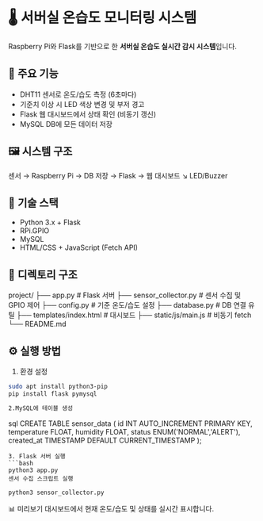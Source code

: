 # 🌡️ 서버실 온습도 모니터링 시스템

Raspberry Pi와 Flask를 기반으로 한 **서버실 온습도 실시간 감시 시스템**입니다.

## 📌 주요 기능

- DHT11 센서로 온도/습도 측정 (6초마다)
- 기준치 이상 시 LED 색상 변경 및 부저 경고
- Flask 웹 대시보드에서 상태 확인 (비동기 갱신)
- MySQL DB에 모든 데이터 저장

## 🖼️ 시스템 구조
센서 → Raspberry Pi → DB 저장 → Flask → 웹 대시보드
↘ LED/Buzzer 


## 🧱 기술 스택

- Python 3.x + Flask
- RPi.GPIO
- MySQL
- HTML/CSS + JavaScript (Fetch API)

## 📁 디렉토리 구조
project/
├── app.py # Flask 서버
├── sensor_collector.py # 센서 수집 및 GPIO 제어
├── config.py # 기준 온도/습도 설정
├── database.py # DB 연결 유틸
├── templates/index.html # 대시보드
├── static/js/main.js # 비동기 fetch
└── README.md


## ⚙️ 실행 방법

1. 환경 설정
```bash
sudo apt install python3-pip
pip install flask pymysql

2.MySQL에 테이블 생성
```
sql
CREATE TABLE sensor_data (
  id INT AUTO_INCREMENT PRIMARY KEY,
  temperature FLOAT,
  humidity FLOAT,
  status ENUM('NORMAL','ALERT'),
  created_at TIMESTAMP DEFAULT CURRENT_TIMESTAMP
);
```
3. Flask 서버 실행
```bash
python3 app.py
센서 수집 스크립트 실행
```
```bash
python3 sensor_collector.py
```
📊 미리보기
대시보드에서 현재 온도/습도 및 상태를 실시간 표시합니다.

